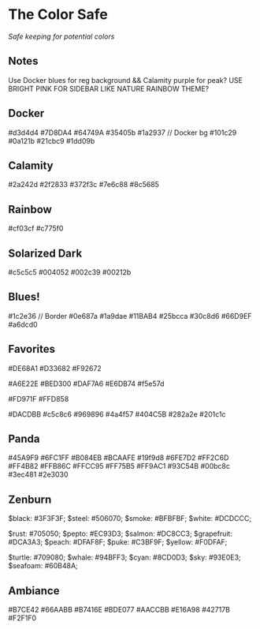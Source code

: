 # The Color Safe
_Safe keeping for potential colors_

## Notes
Use Docker blues for reg background && Calamity purple for peak?
USE BRIGHT PINK FOR SIDEBAR LIKE NATURE RAINBOW THEME?

## Docker
#d3d4d4
#7D8DA4
#64749A
#35405b
#1a2937 // Docker bg
#101c29
#0a121b
#21cbc9
#1dd09b

## Calamity
#2a242d
#2f2833
#372f3c
#7e6c88
#8c5685

## Rainbow
#cf03cf
#c775f0

## Solarized Dark
#c5c5c5
#004052
#002c39
#00212b

## Blues!
#1c2e36 // Border
#0e687a
#1a9dae
#11BAB4
#25bcca
#30c8d6
#66D9EF
#a6dcd0

## Favorites
#DE68A1
#D33682
#F92672

#A6E22E
#BED300
#DAF7A6
#E6DB74
#f5e57d

#FD971F
#FFD858

#DACDBB
#c5c8c6
#969896
#4a4f57
#404C5B
#282a2e
#201c1c

## Panda
#45A9F9
#6FC1FF
#B084EB
#BCAAFE
#19f9d8
#6FE7D2
#FF2C6D
#FF4B82
#FFB86C
#FFCC95
#FF75B5
#FF9AC1
#93C54B
#00bc8c
#3ec481
#2e3030

## Zenburn
$black:        #3F3F3F;
$steel:        #506070;
$smoke:        #BFBFBF;
$white:        #DCDCCC;

$rust:         #705050;
$pepto:        #EC93D3;
$salmon:       #DC8CC3;
$grapefruit:   #DCA3A3;
$peach:        #DFAF8F;
$puke:         #C3BF9F;
$yellow:       #F0DFAF;

$turtle:       #709080;
$whale:        #94BFF3;
$cyan:         #8CD0D3;
$sky:          #93E0E3;
$seafoam:      #60B48A;

## Ambiance
#B7CE42
#66AABB
#B7416E
#BDE077
#AACCBB
#E16A98
#42717B
#F2F1F0
